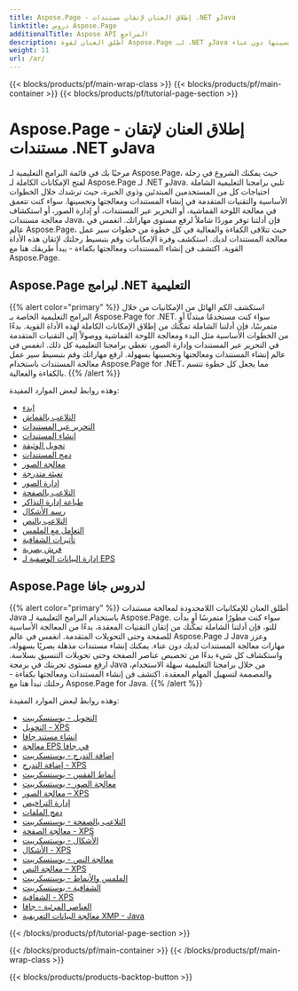 ```yaml
---
title: Aspose.Page - إطلاق العنان لإتقان مستندات .NET وJava
linktitle: دروس Aspose.Page
additionalTitle: Aspose API المراجع
description: أطلق العنان لقوة Aspose.Page لـ .NET وJava من خلال البرامج التعليمية الشاملة. إتقان إنشاء المستندات ومعالجتها وتحسينها دون عناء.
weight: 11
url: /ar/
---
```


{{< blocks/products/pf/main-wrap-class >}}
{{< blocks/products/pf/main-container >}}
{{< blocks/products/pf/tutorial-page-section >}}

# Aspose.Page - إطلاق العنان لإتقان مستندات .NET وJava


مرحبًا بك في قائمة البرامج التعليمية لـ Aspose.Page، حيث يمكنك الشروع في رحلة لفتح الإمكانات الكاملة لـ Aspose.Page لـ .NET وJava. تلبي برامجنا التعليمية الشاملة احتياجات كل من المستخدمين المبتدئين وذوي الخبرة، حيث ترشدك خلال الخطوات الأساسية والتقنيات المتقدمة في إنشاء المستندات ومعالجتها وتحسينها. سواء كنت تتعمق في معالجة اللوحة القماشية، أو التحرير عبر المستندات، أو إدارة الصور، أو استكشاف معالجة مستندات Java، فإن أدلتنا توفر موردًا شاملاً لرفع مستوى مهاراتك. انغمس في عالم Aspose.Page، حيث تتلاقى الكفاءة والفعالية في كل خطوة من خطوات سير عمل معالجة المستندات لديك. استكشف وفرة الإمكانيات وقم بتبسيط رحلتك لإتقان هذه الأداة القوية. اكتشف فن إنشاء المستندات ومعالجتها بكفاءة - يبدأ طريقك هنا مع Aspose.Page.

## Aspose.Page لبرامج .NET التعليمية
{{% alert color="primary" %}}
استكشف الكم الهائل من الإمكانيات من خلال البرامج التعليمية الخاصة بـ Aspose.Page for .NET. سواء كنت مستخدمًا مبتدئًا أو متمرسًا، فإن أدلتنا الشاملة تمكّنك من إطلاق الإمكانات الكاملة لهذه الأداة القوية. بدءًا من الخطوات الأساسية مثل البدء ومعالجة اللوحة القماشية ووصولاً إلى التقنيات المتقدمة في التحرير عبر المستندات وإدارة الصور، تغطي برامجنا التعليمية كل ذلك. انغمس في عالم إنشاء المستندات ومعالجتها وتحسينها بسهولة. ارفع مهاراتك وقم بتبسيط سير عمل معالجة المستندات باستخدام Aspose.Page for .NET، مما يجعل كل خطوة تتسم بالكفاءة والفعالية.
{{% /alert %}}

وهذه روابط لبعض الموارد المفيدة:
 
- [ابدء](./net/getting-started/)
- [التلاعب بالقماش](./net/canvas-manipulation/)
- [التحرير عبر المستندات](./net/cross-document-editing/)
- [إنشاء المستندات](./net/document-creation/)
- [تحويل الوثيقة](./net/document-conversion/)
- [دمج المستندات](./net/document-merging/)
- [معالجة الصور](./net/image-manipulation/)
- [تعبئة متدرجة](./net/gradient-fills/)
- [إدارة الصور](./net/image-management/)
- [التلاعب بالصفحة](./net/page-manipulation/)
- [طباعة إدارة التذاكر](./net/print-ticket-management/)
- [رسم الأشكال](./net/drawing-shapes/)
- [التلاعب بالنص](./net/text-manipulation/)
- [التعامل مع الملمس](./net/texture-handling/)
- [تأثيرات الشفافية](./net/transparency-effects/)
- [فرش بصرية](./net/visual-brushes/)
- [إدارة البيانات الوصفية لـ EPS](./net/eps-metadata-management/)



## Aspose.Page لدروس جافا
{{% alert color="primary" %}}
أطلق العنان للإمكانيات اللامحدودة لمعالجة مستندات Java باستخدام البرامج التعليمية لـ Aspose.Page. سواء كنت مطورًا متمرسًا أو بدأت للتو، فإن أدلتنا الشاملة تمكّنك من إتقان التقنيات المعقدة، بدءًا من المعالجة الأساسية للصفحة وحتى التحويلات المتقدمة. انغمس في عالم Aspose.Page لـ Java وعزز مهارات معالجة المستندات لديك دون عناء. يمكنك إنشاء مستندات مذهلة بصريًا بسهولة، واستكشاف كل شيء بدءًا من تخصيص عناصر الصفحة وحتى تحويلات التنسيق بسلاسة. ارفع مستوى تجربتك في برمجة Java من خلال برامجنا التعليمية سهلة الاستخدام، والمصممة لتسهيل المهام المعقدة. اكتشف فن إنشاء المستندات ومعالجتها بكفاءة - رحلتك تبدأ هنا مع Aspose.Page for Java.
{{% /alert %}}

وهذه روابط لبعض الموارد المفيدة:

- [التحويل - بوستسكريبت](./java/postscript-conversion/)
- [التحويل - XPS](./java/xps-conversion/)
- [إنشاء مستند جافا](./java/document-creation/)
- [معالجة EPS في جافا](./java/manipulation-eps/)
- [إضافة التدرج - بوستسكريبت](./java/postscript-gradient-addition/)
- [إضافة التدرج - XPS](./java/xps-gradient-addition/)
- [أنماط الفقس - بوستسكريبت](./java/postscript-hatch-patterns/)
- [معالجة الصور - بوستسكريبت](./java/postscript-image-manipulation/)
- [معالجة الصور – XPS](./java/xps-image-manipulation/)
- [إدارة التراخيص](./java/license-management/)
- [دمج الملفات](./java/file-merging/)
- [التلاعب بالصفحة - بوستسكريبت](./java/postscript-page-manipulation/)
- [معالجة الصفحة - XPS](./java/xps-page-manipulation/)
- [الأشكال - بوستسكريبت](./java/postscript-shapes/)
- [الأشكال - XPS](./java/xps-shapes/)
- [معالجة النص - بوستسكريبت](./java/postscript-text-manipulation/)
- [معالجة النص – XPS](./java/xps-text-manipulation/)
- [الملمس والأنماط - بوستسكريبت](./java/postscript-texture-patterns/)
- [الشفافية - بوستسكريبت](./java/postscript-transparency/)
- [الشفافية - XPS](./java/xps-transparency/)
- [العناصر المرئية - جافا](./java/visual-elements/)
- [معالجة البيانات التعريفية XMP - Java](./java/xmp-metadata-manipulation/)


{{< /blocks/products/pf/tutorial-page-section >}}

{{< /blocks/products/pf/main-container >}}
{{< /blocks/products/pf/main-wrap-class >}}

{{< blocks/products/products-backtop-button >}}
